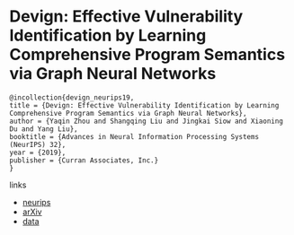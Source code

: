 # Devign: Effective Vulnerability Identification by Learning Comprehensive Program Semantics via Graph Neural Networks

```
@incollection{devign_neurips19,
title = {Devign: Effective Vulnerability Identification by Learning Comprehensive Program Semantics via Graph Neural Networks},
author = {Yaqin Zhou and Shangqing Liu and Jingkai Siow and Xiaoning Du and Yang Liu},
booktitle = {Advances in Neural Information Processing Systems (NeurIPS) 32},
year = {2019},
publisher = {Curran Associates, Inc.}
}
```

links
- [neurips](https://nips.cc/Conferences/2019/Schedule?showEvent=14038)
- [arXiv](https://arxiv.org/abs/1909.03496)
- [data](https://sites.google.com/view/devign)
